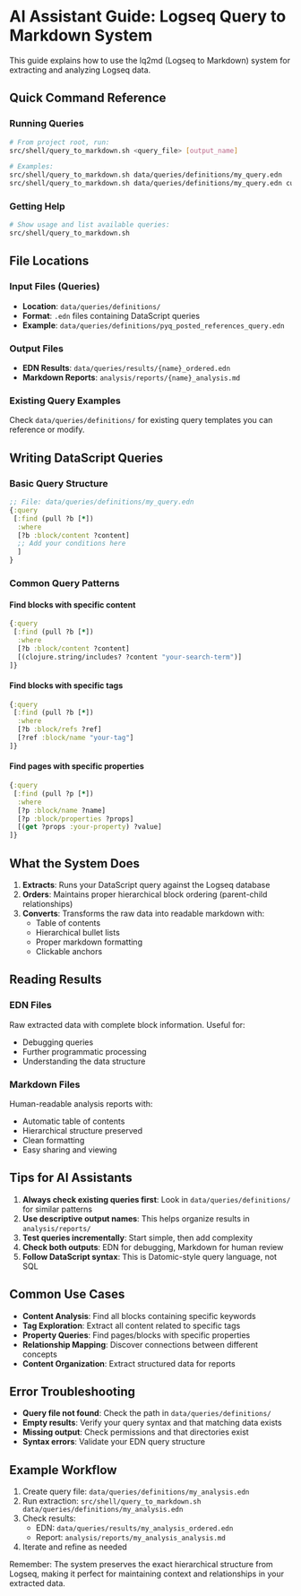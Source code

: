 # AI Assistant Guide: Logseq Query to Markdown System

This guide explains how to use the lq2md (Logseq to Markdown) system for extracting and analyzing Logseq data.

## Quick Command Reference

### Running Queries
```bash
# From project root, run:
src/shell/query_to_markdown.sh <query_file> [output_name]

# Examples:
src/shell/query_to_markdown.sh data/queries/definitions/my_query.edn
src/shell/query_to_markdown.sh data/queries/definitions/my_query.edn custom_analysis_name
```

### Getting Help
```bash
# Show usage and list available queries:
src/shell/query_to_markdown.sh
```

## File Locations

### Input Files (Queries)
- **Location**: `data/queries/definitions/`
- **Format**: `.edn` files containing DataScript queries
- **Example**: `data/queries/definitions/pyq_posted_references_query.edn`

### Output Files
- **EDN Results**: `data/queries/results/{name}_ordered.edn`
- **Markdown Reports**: `analysis/reports/{name}_analysis.md`

### Existing Query Examples
Check `data/queries/definitions/` for existing query templates you can reference or modify.

## Writing DataScript Queries

### Basic Query Structure
```clojure
;; File: data/queries/definitions/my_query.edn
{:query
 [:find (pull ?b [*])
  :where
  [?b :block/content ?content]
  ;; Add your conditions here
  ]
}
```

### Common Query Patterns

#### Find blocks with specific content
```clojure
{:query
 [:find (pull ?b [*])
  :where
  [?b :block/content ?content]
  [(clojure.string/includes? ?content "your-search-term")]
]}
```

#### Find blocks with specific tags
```clojure
{:query
 [:find (pull ?b [*])
  :where
  [?b :block/refs ?ref]
  [?ref :block/name "your-tag"]
]}
```

#### Find pages with specific properties
```clojure
{:query
 [:find (pull ?p [*])
  :where
  [?p :block/name ?name]
  [?p :block/properties ?props]
  [(get ?props :your-property) ?value]
]}
```

## What the System Does

1. **Extracts**: Runs your DataScript query against the Logseq database
2. **Orders**: Maintains proper hierarchical block ordering (parent-child relationships)
3. **Converts**: Transforms the raw data into readable markdown with:
   - Table of contents
   - Hierarchical bullet lists
   - Proper markdown formatting
   - Clickable anchors

## Reading Results

### EDN Files
Raw extracted data with complete block information. Useful for:
- Debugging queries
- Further programmatic processing
- Understanding the data structure

### Markdown Files
Human-readable analysis reports with:
- Automatic table of contents
- Hierarchical structure preserved
- Clean formatting
- Easy sharing and viewing

## Tips for AI Assistants

1. **Always check existing queries first**: Look in `data/queries/definitions/` for similar patterns
2. **Use descriptive output names**: This helps organize results in `analysis/reports/`
3. **Test queries incrementally**: Start simple, then add complexity
4. **Check both outputs**: EDN for debugging, Markdown for human review
5. **Follow DataScript syntax**: This is Datomic-style query language, not SQL

## Common Use Cases

- **Content Analysis**: Find all blocks containing specific keywords
- **Tag Exploration**: Extract all content related to specific tags
- **Property Queries**: Find pages/blocks with specific properties
- **Relationship Mapping**: Discover connections between different concepts
- **Content Organization**: Extract structured data for reports

## Error Troubleshooting

- **Query file not found**: Check the path in `data/queries/definitions/`
- **Empty results**: Verify your query syntax and that matching data exists
- **Missing output**: Check permissions and that directories exist
- **Syntax errors**: Validate your EDN query structure

## Example Workflow

1. Create query file: `data/queries/definitions/my_analysis.edn`
2. Run extraction: `src/shell/query_to_markdown.sh data/queries/definitions/my_analysis.edn`
3. Check results:
   - EDN: `data/queries/results/my_analysis_ordered.edn`
   - Report: `analysis/reports/my_analysis_analysis.md`
4. Iterate and refine as needed

Remember: The system preserves the exact hierarchical structure from Logseq, making it perfect for maintaining context and relationships in your extracted data. 